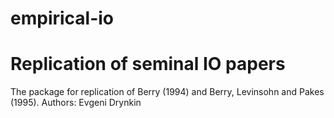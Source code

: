empirical-io
============

Replication of seminal IO papers
============

The package for replication of Berry (1994) and Berry, Levinsohn and Pakes (1995).
Authors: Evgeni Drynkin
